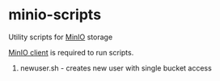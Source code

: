 # minio-scripts
Utility scripts for [MinIO](https://min.io/) storage

[MinIO client](https://github.com/minio/mc) is required to run scripts.

1. newuser.sh - creates new user with single bucket access
